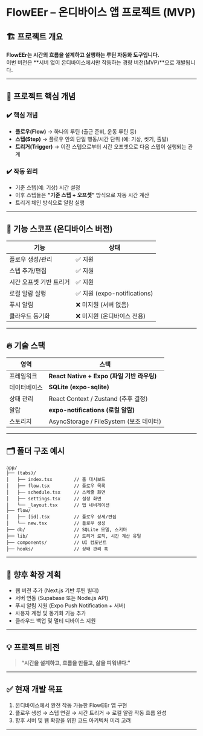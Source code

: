 # FlowEEr – 온디바이스 앱 프로젝트 (MVP)

## 🏗️ 프로젝트 개요

**FlowEEr는 시간의 흐름을 설계하고 실행하는 루틴 자동화 도구입니다.**  
이번 버전은 **서버 없이 온디바이스에서만 작동하는 경량 버전(MVP)**으로 개발됩니다.

---

## 🚀 프로젝트 핵심 개념

### ✔️ 핵심 개념

- **플로우(Flow)** → 하나의 루틴 (출근 준비, 운동 루틴 등)
- **스텝(Step)** → 플로우 안의 단일 행동/시간 단위 (예: 기상, 씻기, 출발)
- **트리거(Trigger)** → 이전 스텝으로부터 시간 오프셋으로 다음 스텝이 실행되는 관계

### ✔️ 작동 원리

- 기준 스텝(예: 기상) 시간 설정
- 이후 스텝들은 **“기준 스텝 + 오프셋”** 방식으로 자동 시간 계산
- 트리거 체인 방식으로 알람 실행

---

## 🧠 기능 스코프 (온디바이스 버전)

| 기능                    | 상태                         |
| ----------------------- | ---------------------------- |
| 플로우 생성/관리        | ✅ 지원                      |
| 스텝 추가/편집          | ✅ 지원                      |
| 시간 오프셋 기반 트리거 | ✅ 지원                      |
| 로컬 알람 실행          | ✅ 지원 (expo-notifications) |
| 푸시 알림               | ❌ 미지원 (서버 없음)        |
| 클라우드 동기화         | ❌ 미지원 (온디바이스 전용)  |

---

## 🔥 기술 스택

| 영역         | 스택                                       |
| ------------ | ------------------------------------------ |
| 프레임워크   | **React Native + Expo (파일 기반 라우팅)** |
| 데이터베이스 | **SQLite (expo-sqlite)**                   |
| 상태 관리    | React Context / Zustand (추후 결정)        |
| 알람         | **expo-notifications (로컬 알람)**         |
| 스토리지     | AsyncStorage / FileSystem (보조 데이터)    |

---

## 🗂️ 폴더 구조 예시

```plaintext
app/
├── (tabs)/
│   ├── index.tsx        // 홈 대시보드
│   ├── flow.tsx         // 플로우 목록
│   ├── schedule.tsx     // 스케줄 화면
│   ├── settings.tsx     // 설정 화면
│   └── _layout.tsx      // 탭 네비게이션
├── flow/
│   ├── [id].tsx         // 플로우 상세/편집
│   └── new.tsx          // 플로우 생성
├── db/                  // SQLite 모델, 스키마
├── lib/                 // 트리거 로직, 시간 계산 유틸
├── components/          // UI 컴포넌트
├── hooks/               // 상태 관리 훅
```

---

## 🎯 향후 확장 계획

- 웹 버전 추가 (Next.js 기반 루틴 빌더)
- 서버 연동 (Supabase 또는 Node.js API)
- 푸시 알림 지원 (Expo Push Notification + 서버)
- 사용자 계정 및 동기화 기능 추가
- 클라우드 백업 및 멀티 디바이스 지원

---

## 💡 프로젝트 비전

> **“시간을 설계하고, 흐름을 만들고, 삶을 피워낸다.”**

---

## ✅ 현재 개발 목표

1. 온디바이스에서 완전 작동 가능한 FlowEEr 앱 구현
2. 플로우 생성 → 스텝 연결 → 시간 트리거 → 로컬 알람 작동 흐름 완성
3. 향후 서버 및 웹 확장을 위한 코드 아키텍처 미리 고려

---
